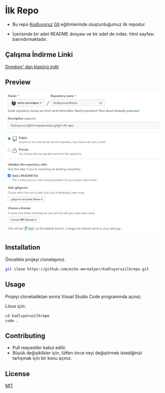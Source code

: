# İlk Repo

 * Bu repo [Kodluyoruz](https://www.kodluyoruz.org) [Git](https://app.patika.dev/courses/git) eğitimlerinde oluşturduğumuz ilk repodur.

 * İçerisinde bir adet README dosyası ve bir adet de index. html sayfası barındırmaktadır.

## Çalışma İndirme Linki

[Dropbox' dan klasörü indir](https://www.dropbox.com/sh/dnyiaetwmmiuknd/AACAenWPL8XID_-MegdiXdO9a?dl=0)

## Preview
![echo-emrealper](figures/echo-emrealper-first-repo-preview.jpg)


## Installation

Öncelikle projeyi clonelayınız.

```bash
git clone https://github.com/echo-emrealper/kodluyoruzilkrepo.git
```

## Usage

Projeyi cloneladıktan sonra Visual Studio Code programında açınız.

*Linux için:*
```linux
cd kodluyoruzilkrepo
code .
```
## Contributing

* Pull requestler kabul edilir. 
* Büyük değişiklikler için, lütfen önce neyi değiştirmek istediğinizi tartışmak için bir konu açınız.


## License
[MIT](https://choosealicense.com/licenses/mit/)
